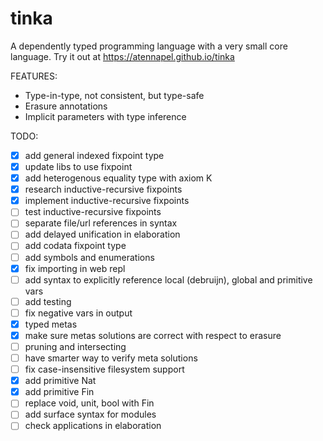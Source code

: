 # tinka

A dependently typed programming language with a very small core language.
Try it out at https://atennapel.github.io/tinka

FEATURES:
- Type-in-type, not consistent, but type-safe
- Erasure annotations
- Implicit parameters with type inference

TODO:
- [x] add general indexed fixpoint type
- [x] update libs to use fixpoint
- [x] add heterogenous equality type with axiom K
- [x] research inductive-recursive fixpoints
- [x] implement inductive-recursive fixpoints
- [ ] test inductive-recursive fixpoints
- [ ] separate file/url references in syntax
- [ ] add delayed unification in elaboration
- [ ] add codata fixpoint type
- [ ] add symbols and enumerations
- [x] fix importing in web repl
- [ ] add syntax to explicitly reference local (debruijn), global and primitive vars
- [ ] add testing
- [ ] fix negative vars in output
- [x] typed metas
- [x] make sure metas solutions are correct with respect to erasure
- [ ] pruning and intersecting
- [ ] have smarter way to verify meta solutions
- [ ] fix case-insensitive filesystem support
- [x] add primitive Nat
- [x] add primitive Fin
- [ ] replace void, unit, bool with Fin
- [ ] add surface syntax for modules
- [ ] check applications in elaboration
